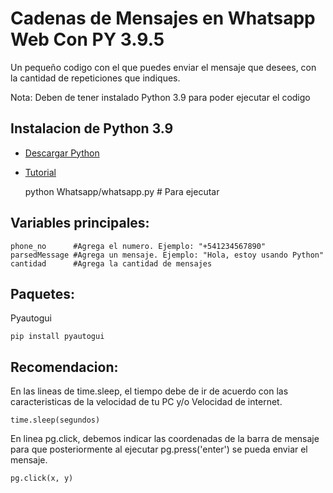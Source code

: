 <h1> Cadenas de Mensajes en Whatsapp Web Con PY 3.9.5 </h1>

Un pequeño codigo con el que puedes enviar el mensaje que desees, con la cantidad de repeticiones que indiques.

Nota: Deben de tener instalado Python 3.9 para poder ejecutar el codigo
## Instalacion de Python 3.9

- [Descargar Python](https://www.python.org/downloads/)
- [Tutorial](https://www.youtube.com/watch?v=BNcpRwxH8So)


  python Whatsapp/whatsapp.py # Para ejecutar 
 
## Variables principales: 

```
phone_no      #Agrega el numero. Ejemplo: "+541234567890"
parsedMessage #Agrega un mensaje. Ejemplo: "Hola, estoy usando Python"
cantidad      #Agrega la cantidad de mensajes
```

## Paquetes: 
  Pyautogui
  ```
  pip install pyautogui
  ```

## Recomendacion:
  En las lineas de time.sleep, el tiempo debe de ir de acuerdo con las caracteristicas de la velocidad de tu PC y/o Velocidad de internet.
  ```
  time.sleep(segundos)
  ```
  
  En linea pg.click, debemos indicar las coordenadas de la barra de mensaje para que posteriormente al ejecutar pg.press('enter') se pueda enviar el mensaje.
  ```
  pg.click(x, y)
  ```
  
  
